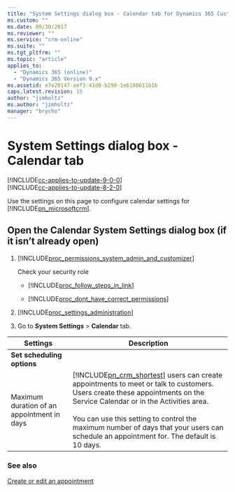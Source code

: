 ```yaml
---
title: "System Settings dialog box - Calendar tab for Dynamics 365 Customer Engagement | MicrosoftDocs"
ms.custom: ""
ms.date: 09/30/2017
ms.reviewer: ""
ms.service: "crm-online"
ms.suite: ""
ms.tgt_pltfrm: ""
ms.topic: "article"
applies_to: 
  - "Dynamics 365 (online)"
  - "Dynamics 365 Version 9.x"
ms.assetid: e7e20147-aef3-41d8-b290-1e6108611b1b
caps.latest.revision: 15
author: "jimholtz"
ms.author: "jimholtz"
manager: "brycho"
---
```

# System Settings dialog box - Calendar tab

[!INCLUDE[cc-applies-to-update-9-0-0](../../includes/cc_applies_to_update_9_0_0.md)]<br/>[!INCLUDE[cc-applies-to-update-8-2-0](../../includes/cc_applies_to_update_8_2_0.md)]

Use the settings on this page to configure calendar settings for [!INCLUDE[pn_microsoftcrm](../../includes/pn-microsoftcrm.md)].  
  
## Open the Calendar System Settings dialog box (if it isn’t already open)  
  
1. [!INCLUDE[proc_permissions_system_admin_and_customizer](../../includes/proc-permissions-system-admin-and-customizer.md)]  
  
    Check your security role  
  
    - [!INCLUDE[proc_follow_steps_in_link](../../includes/proc-follow-steps-in-link.md)]  
  
    - [!INCLUDE[proc_dont_have_correct_permissions](../../includes/proc-dont-have-correct-permissions.md)]  
  
2. [!INCLUDE[proc_settings_administration](../../includes/proc-settings-administration.md)]  
  
3.  Go to **System Settings** > **Calendar** tab.  
  
|Settings|Description|  
|--------------|-----------------|  
|**Set scheduling options**||  
|Maximum duration of an appointment in days|[!INCLUDE[pn_crm_shortest](../../includes/pn-crm-shortest.md)] users can create appointments to meet or talk to customers. Users create these appointments on the Service Calendar or in the Activities area.<br /><br /> You can use this setting to control the maximum number of days that your users can schedule an appointment for. The default is 10 days.|  
  
### See also  
 [Create or edit an appointment](https://docs.microsoft.com/dynamics365/customer-engagement/basics/create-edit-appointment)
